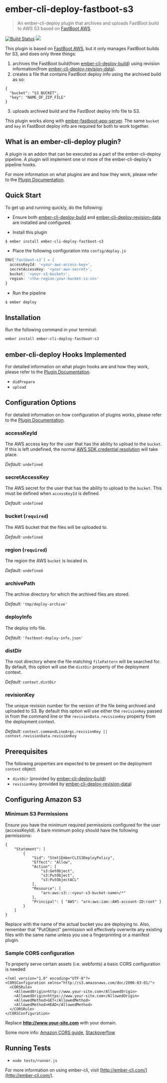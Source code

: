 # ember-cli-deploy-fastboot-s3

> An ember-cli-deploy plugin that archives and uploads FastBoot build to AWS S3 based on [FastBoot AWS][1].

[![Build Status](https://travis-ci.org/he9qi/ember-cli-deploy-fastboot-s3.svg?branch=master)](https://travis-ci.org/he9qi/ember-cli-deploy-fastboot-s3)
[![](https://camo.githubusercontent.com/d65a04992412d3a15584f0d302a69df2749176c7/68747470733a2f2f656d6265722d636c692d6465706c6f792e6769746875622e696f2f656d6265722d636c692d6465706c6f792d76657273696f6e2d6261646765732f706c7567696e732f656d6265722d636c692d6465706c6f792d73332e737667)](http://ember-cli-deploy.github.io/ember-cli-deploy-version-badges/)

This plugin is based on [FastBoot AWS][1], but it only manages FastBoot builds for S3, and does only three things:

1. archives the FastBoot build(from [ember-cli-deploy-build][2]) using revision information(from [ember-cli-deploy-revision-data][3]).
2. creates a file that contains FastBoot deploy info using the archived build as so:
```
{
  "bucket": "S3_BUCKET",
  "key": "NAME_OF_ZIP_FILE"
}
```
3. uploads archived build and the FastBoot deploy info file to S3.

This plugin works along with [ember-fastboot-app-server][7]. The same `bucket` and `key` in FastBoot deploy info are required for both to work together.

## What is an ember-cli-deploy plugin?

A plugin is an addon that can be executed as a part of the ember-cli-deploy pipeline. A plugin will implement one or more of the ember-cli-deploy's pipeline hooks.

For more information on what plugins are and how they work, please refer to the [Plugin Documentation][4].

## Quick Start
To get up and running quickly, do the following:

- Ensure both [ember-cli-deploy-build][2] and [ember-cli-deploy-revision-data][3] are installed and configured.

- Install this plugin

```bash
$ ember install ember-cli-deploy-fastboot-s3
```

- Place the following configuration into `config/deploy.js`

```javascript
ENV['fastboot-s3`] = {
  accessKeyId: '<your-aws-access-key>',
  secretAccessKey: '<your-aws-secret>',
  bucket: '<your-s3-bucket>',
  region: '<the-region-your-bucket-is-in>'
}
```

- Run the pipeline

```bash
$ ember deploy
```

## Installation
Run the following command in your terminal:

```bash
ember install ember-cli-deploy-fastboot-s3
```

## ember-cli-deploy Hooks Implemented

For detailed information on what plugin hooks are and how they work, please refer to the [Plugin Documentation][4].

- `didPrepare`
- `upload`

## Configuration Options

For detailed information on how configuration of plugins works, please refer to the [Plugin Documentation][4].

### accessKeyId

The AWS access key for the user that has the ability to upload to the `bucket`. If this is left undefined,
the normal [AWS SDK credential resolution][5] will take place.

*Default:* `undefined`

### secretAccessKey

The AWS secret for the user that has the ability to upload to the `bucket`. This must be defined when `accessKeyId` is defined.

*Default:* `undefined`

### bucket (`required`)

The AWS bucket that the files will be uploaded to.

*Default:* `undefined`

### region (`required`)

The region the AWS `bucket` is located in.

*Default:* `undefined`

### archivePath

The archive directory for which the archived files are stored.

*Default:* `'tmp/deploy-archive'`

### deployInfo

The deploy info file.

*Default:* `'fastboot-deploy-info.json'`

### distDir

The root directory where the file matching `filePattern` will be searched for. By default, this option will use the `distDir` property of the deployment context.

*Default:* `context.distDir`

### revisionKey

The unique revision number for the version of the file being archived and uploaded to S3. By default this option will use either the `revisionKey` passed in from the command line or the `revisionData.revisionKey` property from the deployment context.

*Default:* `context.commandLineArgs.revisionKey || context.revisionData.revisionKey`

## Prerequisites

The following properties are expected to be present on the deployment `context` object:

- `distDir`      (provided by [ember-cli-deploy-build][2])
- `revisionKey` (provided by [ember-cli-deploy-revision-data][3])

## Configuring Amazon S3

### Minimum S3 Permissions

Ensure you have the minimum required permissions configured for the user (accessKeyId). A bare minimum policy should have the following permissions:

```
{
    "Statement": [
        {
            "Sid": "Stmt1EmberCLIS3DeployPolicy",
            "Effect": "Allow",
            "Action": [
                "s3:GetObject",
                "s3:PutObject",
                "s3:PutObjectACL"
            ],
            "Resource": [
                "arn:aws:s3:::<your-s3-bucket-name>/*"
            ],
            "Principal": { "AWS": "arn:aws:iam::AWS-account-ID:root" }
        }
    ]
}

```
Replace <your-s3-bucket-name> with the name of the actual bucket you are deploying to. Also, remember that "PutObject" permission will effectively overwrite any existing files with the same name unless you use a fingerprinting or a manifest plugin.

### Sample CORS configuration

To properly serve certain assets (i.e. webfonts) a basic CORS configuration is needed

```
<?xml version="1.0" encoding="UTF-8"?>
<CORSConfiguration xmlns="http://s3.amazonaws.com/doc/2006-03-01/">
  <CORSRule>
    <AllowedOrigin>http://www.your-site.com</AllowedOrigin>
    <AllowedOrigin>https://www.your-site.com</AllowedOrigin>
    <AllowedMethod>GET</AllowedMethod>
    <AllowedMethod>HEAD</AllowedMethod>
  </CORSRule>
</CORSConfiguration>
```

Replace **http://www.your-site.com** with your domain.

Some more info: [Amazon CORS guide][5], [Stackoverflow][6]

## Running Tests

* `node tests/runner.js`

For more information on using ember-cli, visit [http://ember-cli.com/](http://ember-cli.com/).

[1]: https://github.com/tomdale/fastboot-aws
[2]: https://github.com/ember-cli-deploy/ember-cli-deploy-build
[3]: https://github.com/ember-cli-deploy/ember-cli-deploy-revision-data
[4]: http://ember-cli.github.io/ember-cli-deploy/plugins "Plugin Documentation"
[5]: http://docs.aws.amazon.com/AmazonS3/latest/dev/cors.html "Amazon CORS guide"
[6]: http://stackoverflow.com/questions/12229844/amazon-s3-cors-cross-origin-resource-sharing-and-firefox-cross-domain-font-loa?answertab=votes#tab-top "Stackoverflow"
[7]: https://github.com/he9qi/ember-fastboot-app-server
